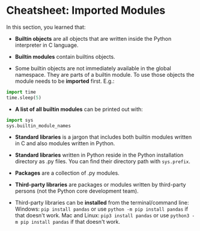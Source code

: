# Cheatsheet: Imported Modules
In this section, you learned that:

- **Builtin objects** are all objects that are written inside the Python interpreter in C language.

- **Builtin modules** contain builtins objects.

- Some builtin objects are not immediately available in the global namespace. They are parts of a builtin module. To use those objects the module needs to be **imported** first. E.g.:
```python
import time
time.sleep(5)
```

- **A list of all builtin modules** can be printed out with:
```python
import sys
sys.builtin_module_names
```
- **Standard libraries** is a jargon that includes both builtin modules written in C and also modules written in Python.

- **Standard libraries** written in Python reside in the Python installation directory as .py files. You can find their directory path with `sys.prefix`.

- **Packages** are a collection of .py modules.

- **Third-party libraries** are packages or modules written by third-party persons (not the Python core development team).

- Third-party libraries can be **installed** from the terminal/command line:
Windows:
`pip install pandas` or use  `python -m pip install pandas` if that doesn't work.
Mac and Linux:
`pip3 install pandas` or use `python3 -m pip install pandas` if that doesn't work.